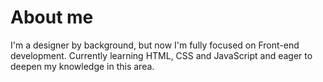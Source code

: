 # About me

I'm a designer by background, but now I'm fully focused on Front-end development. Currently learning HTML, CSS and JavaScript and eager to deepen my knowledge in this area.
